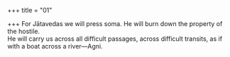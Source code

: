 +++
title = "01"

+++
For Jātavedas we will press soma. He will burn down the property of the  hostile.  
He will carry us across all difficult passages, across difficult transits, as if  with a boat across a river—Agni.  